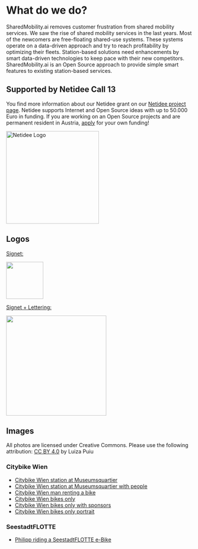 # What do we do?

SharedMobility.ai removes customer frustration from shared mobility services.
We saw the rise of shared mobility services in the last years. Most of the newcomers are free-floating shared-use systems.
These systems operate on a data-driven approach and try to reach profitability by optimizing their fleets.
Station-based solutions need enhancements by smart data-driven technologies to keep pace with their new competitors.
SharedMobility.ai is an Open Source approach to provide simple smart features to existing station-based services.

## Supported by Netidee Call 13

You find more information about our Netidee grant on our [Netidee project page](https://netidee.at/sharedmobilityai). Netidee supports Internet and Open Source ideas with up to 50.000 Euro in funding. If you are working on an Open Source projects and are permanent resident in Austria, [apply](https://netidee.at/einreichen) for your own funding!

<img src="https://sharedmobility.ai/wp-content/uploads/2018/11/netidee-Logo-HiRes300dpi-Projekte-Standard-768x233.jpg" alt="Netidee Logo" width="250">

## Logos

<a rel="download" href="https://storage.googleapis.com/smai-public-assets/logos/logo-sharedmobility-signet.svg">Signet:</a>

<a rel="download" href="https://storage.googleapis.com/smai-public-assets/logos/logo-sharedmobility-signet.svg"><img src="https://storage.googleapis.com/smai-public-assets/logos/logo-sharedmobility-signet.svg" width="100"></a>

<a rel="download" href="https://storage.googleapis.com/smai-public-assets/logos/logo-sharedmobility-standard-logotype.svg">Signet + Lettering:</a>

<a rel="download" href="https://storage.googleapis.com/smai-public-assets/logos/logo-sharedmobility-standard-logotype.svg"><img src="https://storage.googleapis.com/smai-public-assets/logos/logo-sharedmobility-standard-logotype.svg" width="270"></a>

## Images

All photos are licensed under Creative Commons. Please use the following attribution: [CC BY 4.0](https://creativecommons.org/licenses/by/4.0/deed.en) by Luiza Puiu

### Citybike Wien

* [Citybike Wien station at Museumsquartier](https://storage.googleapis.com/smai-public-assets/photos/citybikewien/201908221823-PNL0010-Luiza%20Puiu.jpg)
* [Citybike Wien station at Museumsquartier with people](https://storage.googleapis.com/smai-public-assets/photos/citybikewien/201908221823-PNL0015-Luiza%20Puiu.jpg)
* [Citybike Wien man renting a bike](https://storage.googleapis.com/smai-public-assets/photos/citybikewien/201908221824-PNL0024-Luiza%20Puiu.jpg)
* [Citybike Wien bikes only](https://storage.googleapis.com/smai-public-assets/photos/citybikewien/201908221825-PNL0034-Luiza%20Puiu.jpg)
* [Citybike Wien bikes only with sponsors](https://storage.googleapis.com/smai-public-assets/photos/citybikewien/201908221825-PNL0039-Luiza%20Puiu.jpg)
* [Citybike Wien bikes only portrait](https://storage.googleapis.com/smai-public-assets/photos/citybikewien/201908221826-PNL0041-Luiza%20Puiu.jpg)

### SeestadtFLOTTE

* [Philipp riding a SeestadtFLOTTE e-Bike](https://storage.googleapis.com/smai-public-assets/photos/seestadtflotte/201906101101-PNL7225-Luiza%20Puiu.jpg)
